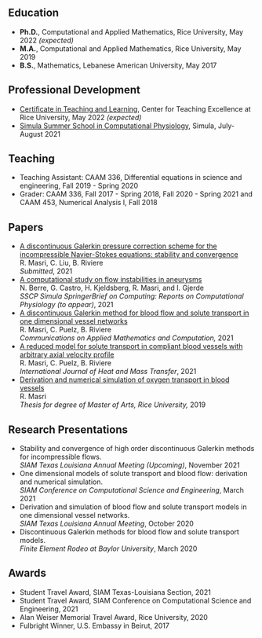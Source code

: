 
## Education 
- **Ph.D.**, Computational and Applied Mathematics, Rice University, May 2022 _(expected)_
- **M.A.**,  Computational and Applied Mathematics, Rice University, May 2019 
- **B.S.**,  Mathematics, Lebanese American University, May 2017 

## Professional Development 
- [Certificate in Teaching and Learning](https://cte.rice.edu/grads), Center for Teaching Excellence at Rice University, May 2022 _(expected)_ 
- [Simula Summer School in Computational Physiology](https://www.simula.no/education/courses/simula-summer-school-computational-physiology), Simula, July-August 2021 

## Teaching
- Teaching Assistant:  CAAM 336, Differential equations in science and engineering,
Fall 2019 - Spring 2020
- Grader:  CAAM 336, Fall 2017 - Spring 2018, Fall 2020 - Spring 2021 and CAAM 453, Numerical Analysis I, Fall 2018

## Papers 
-  [A discontinuous Galerkin pressure correction scheme for the incompressible Navier-Stokes equations: stability and convergence](https://arxiv.org/abs/2109.10999)   
R. Masri, C. Liu, B. Riviere        
*Submitted*, 2021  
-  [A computational study on flow instabilities in aneurysms](https://zenodo.org/record/5296829#.YXBCmRrMKM8)       
N. Berre, G. Castro, H. Kjeldsberg, R. Masri, and I. Gjerde    
*SSCP Simula SpringerBrief on Computing: Reports on Computational Physiology (to appear)*, 2021
- [A discontinuous Galerkin method for blood flow and solute transport in one dimensional vessel networks](https://link.springer.com/article/10.1007/s42967-021-00126-5)  
R. Masri, C. Puelz, B. Riviere  
*Communications on Applied Mathematics and Computation,* 2021
- [A reduced model for solute transport in compliant blood vessels with arbitrary axial velocity profile](https://www.sciencedirect.com/science/article/pii/S0017931021004828)  
R. Masri, C. Puelz, B. Riviere  
*International Journal of Heat and Mass Transfer*, 2021 
- [Derivation and numerical simulation of oxygen transport in blood vessels](https://scholarship.rice.edu/handle/1911/107400)    
R. Masri  
*Thesis for degree of Master of Arts, Rice University,* 2019 <!--[link to thesis](https://scholarship.rice.edu/handle/1911/107400).-->

## Research Presentations 
- Stability and convergence of high order discontinuous Galerkin methods for incompressible flows.  
 *SIAM Texas Louisiana Annual Meeting (Upcoming)*, November 2021
- One dimensional models of solute transport and blood flow: derivation and numerical simulation. <br /> 
  *SIAM Conference on Computational Science and Engineering*, March 2021
- Derivation and simulation of blood flow and solute transport models in one dimensional vessel networks. <br />
   *SIAM Texas Louisiana Annual Meeting*, October 2020
 - Discontinuous Galerkin methods for blood flow and solute transport models. 
 <br /> *Finite Element Rodeo at Baylor University*, March 2020

## Awards 
-  Student Travel Award, SIAM Texas-Louisiana Section, 2021 
-  Student Travel Award, SIAM Conference on Computational Science and Engineering, 2021
-  Alan Weiser Memorial Travel Award, Rice University, 2020
-  Fulbright Winner, U.S. Embassy in Beirut, 2017
